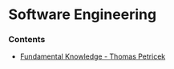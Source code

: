 # Software Engineering

### Contents
- [Fundamental Knowledge - Thomas Petricek](FundamentalKnowledge.md)
